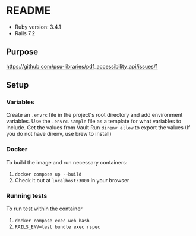 # README
* Ruby version: 3.4.1
* Rails 7.2

## Purpose
https://github.com/psu-libraries/pdf_accessibility_api/issues/1

## Setup
### Variables
Create an `.envrc` file in the project's root directory and add environment variables.
Use the `.envrc.sample` file as a template for what variables to include.
Get the values from Vault 
Run `direnv allow` to export the values
(If you do not have direnv, use brew to install)

### Docker
To build the image and run necessary containers:

 1. `docker compose up --build`
 2. Check it out at `localhost:3000` in your browser

 ### Running tests
 To run test within the container
 1. `docker compose exec web bash`
 2. `RAILS_ENV=test bundle exec rspec`